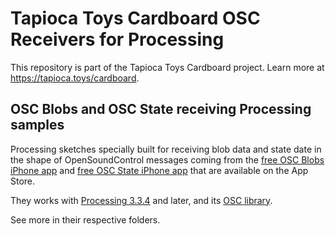 # Tapioca Toys Cardboard OSC Receivers for Processing
This repository is part of the Tapioca Toys Cardboard project. Learn more at https://tapioca.toys/cardboard.

## OSC Blobs and OSC State receiving Processing samples
Processing sketches specially built for receiving blob data and state date in the shape of OpenSoundControl messages coming from the [free OSC Blobs iPhone app](https://itunes.apple.com/us/app/osc-blobs-tapioca-toys/id1436978667?mt=8) and [free OSC State iPhone app](https://itunes.apple.com/us/app/osc-state-tapioca-toys/id1456542260?mt=8) that are available on the App Store.

They works with [Processing 3.3.4](https://processing.org/download/ "download Processing") and later, and its [OSC library](http://www.sojamo.de/libraries/oscp5).

See more in their respective folders.
